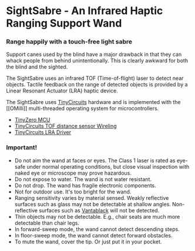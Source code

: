 # SightSabre - An Infrared Haptic Ranging Support Wand 
### Range happily with a touch-free light sabre
Support canes used by the blind have a major drawback in that
they can whack people from behind unintentionally.  This is clearly
awkward for both the blind and the sighted.

The SightSabre uses an infrared TOF (Time-of-flight) laser 
to detect near objects.
Tactile feedback on the range of detected objects is provided by
a Linear Resonant Actuator (LRA) haptic device.

The SightSabre uses [TinyCircuits](https://tinycircuits.com) hardware
and is implemented with the [[OMilli]] multi-threaded operating system
for microcontrollers.

* [TinyZero MCU](https://tinycircuits.com/products/tinyzero-processor)
* [TinyCircuits TOF distance sensor Wireling](https://tinycircuits.com/products/tof-distance-sensor-wireling-vl53l0x)
* [TinyCircuits LRA Driver](https://tinycircuits.com/products/lra-wireling-drv2605)

### Important!

* Do not aim the wand at faces or eyes. The Class 1 laser is rated as eye-safe 
  under normal operating conditions, but close visual inspection with naked eye
  or microscope may prove hazardous.
* Do not expose to water. The wand is not water resistant.
* Do not drop. The wand has fragile electronic components.
* Not for outdoor use. It's too bright for the wand.
* Ranging sensitivity varies by material sensed. Weakly reflective surfaces
  such as glass may not be detectable at shallow angles.
  Non-reflective surfaces such as 
  [Vantablack](https://en.wikipedia.org/wiki/Vantablack) will not be 
  detected.
* Thin objects may not be detectable. E.g., chair seats are 
  much more detectable than chair legs. 
* In forward-sweep mode, the wand cannot detect descending steps.
* In floor-sweep mode, the wand cannot detect forward obstacles.
* To mute the wand, cover the tip. Or just put it in your pocket.
